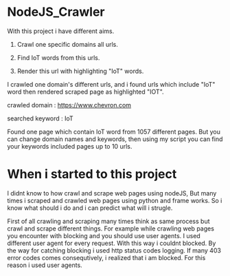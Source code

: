 # NodeJS_Crawler

With this project i have different aims.

 1. Crawl one specific domains all urls.

 2. Find IoT words from this urls.

 3. Render this url with highlighting "IoT" words.


I crawled one domain's different urls, and i found urls which include "IoT" word then rendered scraped page as highlighted "IOT".

crawled domain : https://www.chevron.com

searched keyword : IoT

Found one page which contain IoT word from 1057 different pages. But you can change domain names and keywords, then using my script you can find your keywords included pages up to 10 urls.

# When i started to this project

I didnt know to how crawl and scrape web pages using nodeJS, But many times i scraped and crawled web pages using python and frame works. So i know what should i do and i can predict what will i strugle.

First of all crawling and scraping many times think as same process but crawl and scrape different things. For example while crawling web pages you encounter with blocking and you should use user agents. I used different user agent for every request. With this way i couldnt blocked. By the way for catching blocking  i used http status codes logging. If many 403 error codes comes consequtively, i realized that i am blocked. For this reason i used user agents.
